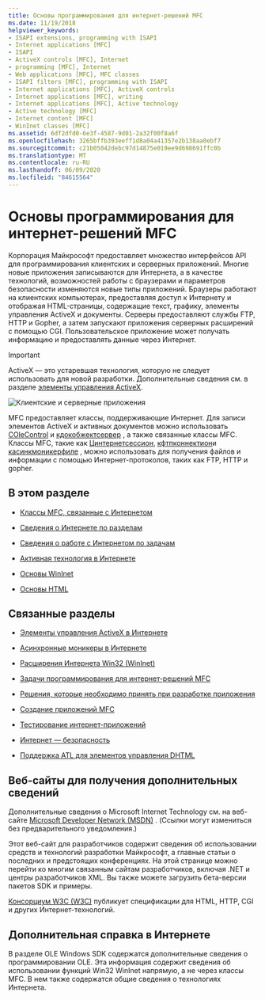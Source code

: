 ```yaml
---
title: Основы программирования для интернет-решений MFC
ms.date: 11/19/2018
helpviewer_keywords:
- ISAPI extensions, programming with ISAPI
- Internet applications [MFC]
- ISAPI
- ActiveX controls [MFC], Internet
- programming [MFC], Internet
- Web applications [MFC], MFC classes
- ISAPI filters [MFC], programming with ISAPI
- Internet applications [MFC], ActiveX controls
- Internet applications [MFC], writing
- Internet applications [MFC], Active technology
- Active technology [MFC]
- Internet content [MFC]
- WinInet classes [MFC]
ms.assetid: 6df2dfd0-6e3f-4587-9d01-2a32f00f8a6f
ms.openlocfilehash: 3265bffb393eeff1d8a04a41357e2b138aa0ebf7
ms.sourcegitcommit: c21b05042debc97d14875e019ee9d698691ffc0b
ms.translationtype: MT
ms.contentlocale: ru-RU
ms.lasthandoff: 06/09/2020
ms.locfileid: "84615564"
---
```

# <a name="mfc-internet-programming-basics"></a>Основы программирования для интернет-решений MFC

Корпорация Майкрософт предоставляет множество интерфейсов API для программирования клиентских и серверных приложений. Многие новые приложения записываются для Интернета, а в качестве технологий, возможностей работы с браузерами и параметров безопасности изменяются новые типы приложений. Браузеры работают на клиентских компьютерах, предоставляя доступ к Интернету и отображая HTML-страницы, содержащие текст, графику, элементы управления ActiveX и документы. Серверы предоставляют службы FTP, HTTP и Gopher, а затем запускают приложения серверных расширений с помощью CGI. Пользовательское приложение может получать информацию и предоставлять данные через Интернет.

>[!IMPORTANT]
> ActiveX — это устаревшая технология, которую не следует использовать для новой разработки. Дополнительные сведения см. в разделе [элементы управления ActiveX](activex-controls.md).

![Клиентские и серверные приложения](../mfc/media/vc38bq1.gif "Клиентские и серверные приложения")

MFC предоставляет классы, поддерживающие Интернет. Для записи элементов ActiveX и активных документов можно использовать [COleControl](reference/colecontrol-class.md) и [кдокобжектсервер](reference/cdocobjectserver-class.md) , а также связанные классы MFC. Классы MFC, такие как [Цинтернетсессион](reference/cinternetsession-class.md), [кфтпконнектион](reference/cftpconnection-class.md)и [касинкмоникерфиле](reference/casyncmonikerfile-class.md) , можно использовать для получения файлов и информации с помощью Интернет-протоколов, таких как FTP, HTTP и gopher.

## <a name="in-this-section"></a>В этом разделе

- [Классы MFC, связанные с Интернетом](internet-related-mfc-classes.md)

- [Сведения о Интернете по разделам](internet-information-by-topic.md)

- [Сведения о работе с Интернетом по задачам](internet-information-by-task.md)

- [Активная технология в Интернете](active-technology-on-the-internet.md)

- [Основы WinInet](wininet-basics.md)

- [Основы HTML](html-basics.md)

## <a name="related-sections"></a>Связанные разделы

- [Элементы управления ActiveX в Интернете](activex-controls-on-the-internet.md)

- [Асинхронные моникеры в Интернете](asynchronous-monikers-on-the-internet.md)

- [Расширения Интернета Win32 (WinInet)](win32-internet-extensions-wininet.md)

- [Задачи программирования для интернет-решений MFC](mfc-internet-programming-tasks.md)

- [Решения, которые необходимо принять при разработке приложения](application-design-choices.md)

- [Создание приложений MFC](writing-mfc-applications.md)

- [Тестирование интернет-приложений](testing-internet-applications.md)

- [Интернет — безопасность](internet-security-cpp.md)

- [Поддержка ATL для элементов управления DHTML](../atl/atl-support-for-dhtml-controls.md)

## <a name="web-sites-for-more-information"></a><a name="_core_web_sites_for_more_information"></a>Веб-сайты для получения дополнительных сведений

Дополнительные сведения о Microsoft Internet Technology см. на веб-сайте [Microsoft Developer Network (MSDN)](https://go.microsoft.com/fwlink/p/?linkid=56322) . (Ссылки могут измениться без предварительного уведомления.)

Этот веб-сайт для разработчиков содержит сведения об использовании средств и технологий разработки Майкрософт, а главные статьи о последних и предстоящих конференциях. На этой странице можно перейти ко многим связанным сайтам разработчиков, включая .NET и центры разработчиков XML. Вы также можете загрузить бета-версии пакетов SDK и примеры.

[Консорциум W3C (W3C)](https://go.microsoft.com/fwlink/p/?linkid=37125) публикует спецификации для HTML, HTTP, CGI и других Интернет-технологий.

## <a name="more-internet-help"></a><a name="_core_more_internet_help"></a>Дополнительная справка в Интернете

В разделе OLE Windows SDK содержатся дополнительные сведения о программировании OLE. Эта информация содержит сведения об использовании функций Win32 WinInet напрямую, а не через классы MFC. В нем также содержатся общие сведения о технологиях Интернета.
